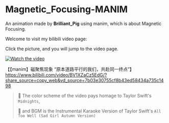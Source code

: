 # Magnetic_Focusing-MANIM
An animation made by **Brilliant_Pig** using manim, which is about Magnetic Focusing. 

Welcome to visit my bilibili video page: 

Click the picture, and you will jump to the video page.

[![Watch the video](https://i0.hdslb.com/bfs/archive/17f83fb15d35079242419ad4c4daa2ec57465a99.jpg@672w_378h_1c.avif)](https://www.bilibili.com/video/BV1XZaCz5EdG)

【【manim】磁聚焦现象 “原本道路平行的我们，共赴同一终点”】 https://www.bilibili.com/video/BV1XZaCz5EdG/?share_source=copy_web&vd_source=7b03e30755cf8b43ed58434a735c1498

> 💙 The color scheme of the video pays homage to Taylor Swift's `Midnights`,
>
> 🧣 and BGM is the Instrumental Karaoke Version of Taylor Swift's `All Too Well (Sad Girl Autumn Version)`
